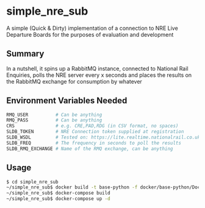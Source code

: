 # simple_nre_sub
A simple (Quick & Dirty) implementation of a connection to NRE Live Departure Boards for the purposes of evaluation and development

## Summary

In a nutshell, it spins up a RabbitMQ instance, connected to National Rail Enquiries, polls the NRE server every x seconds and places the results on the RabbitMQ exchange for consumption by whatever

## Environment Variables Needed
```bash
RMQ_USER          # Can be anything
RMQ_PASS          # Can be anything
CRS               # e.g. CRE,PAD,RDG (in CSV format, no spaces)
SLDB_TOKEN        # NRE Connection token supplied at registration
SLDB_WSDL         # Tested on: https://lite.realtime.nationalrail.co.uk/OpenLDBSVWS/wsdl.aspx?ver=2021-11-01
SLDB_FREQ         # The frequency in seconds to poll the results
SLDB_RMQ_EXCHANGE # Name of the RMQ exchange, can be anything
```

## Usage
```bash
$ cd simple_nre_sub
~/simple_nre_sub$ docker build -t base-python -f docker/base-python/Dockerfile .
~/simple_nre_sub$ docker-compose build
~/simple_nre_sub$ docker-compose up -d
```
